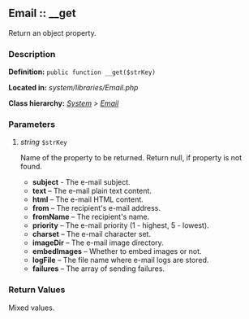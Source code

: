
Email :: __get
-------------------------------------------

Return an object property.


### Description ###

**Definition:** `public function __get($strKey)`

**Located in:** *system/libraries/Email.php*

**Class hierarchy:** *[System](../System.md) > [Email](../Email.md)*


### Parameters ###

1. *string* `$strKey`

	Name of the property to be returned. Return null, if property is not found.
	- **subject** -
		The e-mail subject.
	- **text** –
		The e-mail plain text content.
	- **html** –
		The e-mail HTML content.
	- **from** –
		The recipient's e-mail address.
	- **fromName** –
		The recipient's name.
	- **priority** –
		The e-mail priority (1 - highest, 5 - lowest).
	- **charset** –
		The e-mail character set.
	- **imageDir** –
		The e-mail image directory.
	- **embedImages** –
		Whether to embed images or not.
	- **logFile** –
		The file name where e-mail logs are stored.
	- **failures** –
		The array of sending failures.


### Return Values ###

Mixed values.

